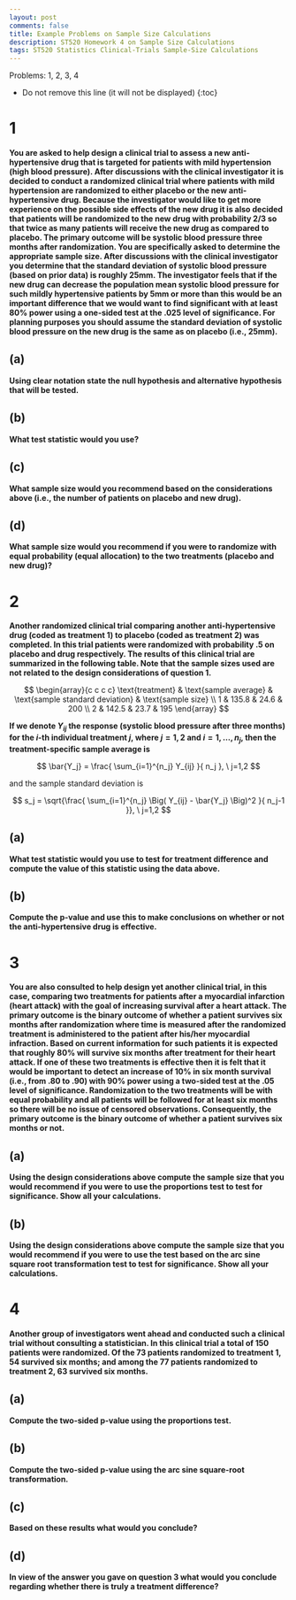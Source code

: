 ```yaml
---
layout: post
comments: false
title: Example Problems on Sample Size Calculations
description: ST520 Homework 4 on Sample Size Calculations
tags: ST520 Statistics Clinical-Trials Sample-Size Calculations
---
```


Problems: 1, 2, 3, 4

* Do not remove this line (it will not be displayed)
{:toc}


# 1
**You are asked to help design a clinical trial to assess a new anti-hypertensive drug that is targeted for patients with mild hypertension (high blood pressure). After discussions with the clinical investigator it is decided to conduct a randomized clinical trial where patients with mild hypertension are randomized to either placebo or the new anti-hypertensive drug. Because the investigator would like to get more experience on the possible side effects of the new drug it is also decided that patients will be randomized to the new drug with probability 2/3 so that twice as many patients will receive the new drug as compared to placebo. The primary outcome will be systolic blood pressure three months after randomization. You are specifically asked to determine the appropriate sample size. After discussions with the clinical investigator you determine that the standard deviation of systolic blood pressure (based on prior data) is roughly 25mm. The investigator feels that if the new drug can decrease the population mean systolic blood pressure for such mildly hypertensive patients by 5mm or more than this would be an important difference that we would want to find significant with at least 80% power using a one-sided test at the .025 level of significance. For planning purposes you
should assume the standard deviation of systolic blood pressure on the new drug is the same as on placebo (i.e., 25mm).**


## (a)
**Using clear notation state the null hypothesis and alternative hypothesis that will be tested.**




## (b)
**What test statistic would you use?**



## (c)
**What sample size would you recommend based on the considerations above (i.e., the number of patients on placebo and new drug).**


## (d)
**What sample size would you recommend if you were to randomize with equal probability (equal allocation) to the two treatments (placebo and new drug)?**



#  2
**Another randomized clinical trial comparing another anti-hypertensive drug (coded as treatment 1) to placebo (coded as treatment 2) was completed. In this trial patients were randomized with probability .5 on placebo and drug respectively. The results of this clinical trial are summarized in the following table. Note that the sample sizes used are not related to the design considerations of question 1.**


$$
	\begin{array}{c c c c}
		\text{treatment} & \text{sample average} & \text{sample standard deviation} & \text{sample size} \\
		1 & 135.8 & 24.6 & 200 \\
		2 & 142.5 & 23.7 & 195
	\end{array}
$$

**If we denote $Y_{ij}$ the response (systolic blood pressure after three months) for the $i$-th individual treatment $j$, where $j=1,2$ and $i=1,\dots, n_j$, then the treatment-specific  sample average is**

$$
\bar{Y_j} = \frac{ \sum_{i=1}^{n_j} Y_{ij} }{ n_j }, \ j=1,2
$$

and the sample standard deviation is

$$
s_j = \sqrt{\frac{ \sum_{i=1}^{n_j} \Big( Y_{ij} - \bar{Y_j} \Big)^2 }{ n_j-1 }}, \ j=1,2
$$


## (a)
**What test statistic would you use to test for treatment difference and compute the value of this statistic using the data above.**


## (b)
**Compute the p-value and use this to make conclusions on whether or not the anti-hypertensive drug is effective.**


#  3
**You are also consulted to help design yet another clinical trial, in this case, comparing two treatments for patients after a myocardial infarction (heart attack) with the goal of increasing survival after a heart attack. The primary outcome is the binary outcome of whether a patient survives six months after randomization where time is measured after the randomized treatment is administered to the patient after his/her myocardial infraction. Based on current information for such patients it is expected that roughly 80% will survive six months after treatment for their heart attack. If one of these two treatments is effective then it is felt that it would be important to detect an increase of 10% in six month survival (i.e., from .80 to .90) with 90% power using a two-sided test at the .05 level of significance. Randomization to the two treatments will be with equal probability and all patients will be followed for at least six months so there will be no issue of censored observations. Consequently, the primary outcome is the binary outcome of
whether a patient survives six months or not.**


## (a)
**Using the design considerations above compute the sample size that you would recommend if you were to use the proportions test to test for significance. Show all your calculations.**



## (b)
**Using the design considerations above compute the sample size that you would recommend if you were to use the test based on the arc sine square root transformation test to test for significance. Show all your calculations.**


#  4
**Another group of investigators went ahead and conducted such a clinical trial without consulting a statistician. In this clinical trial a total of 150 patients were randomized. Of the 73 patients randomized to treatment 1, 54 survived six months; and among the 77 patients randomized to treatment 2, 63 survived six months.**

## (a)
**Compute the two-sided p-value using the proportions test.**



## (b)
**Compute the two-sided p-value using the arc sine square-root transformation.**


## (c)
**Based on these results what would you conclude?**



## (d)
**In view of the answer you gave on question 3 what would you conclude regarding whether there is truly a treatment difference?**